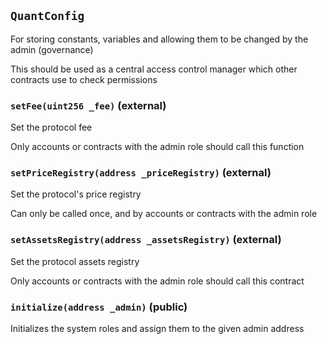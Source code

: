 ## `QuantConfig`

For storing constants, variables and allowing them to be changed by the admin (governance)

This should be used as a central access control manager which other contracts use to check permissions

### `setFee(uint256 _fee)` (external)

Set the protocol fee

Only accounts or contracts with the admin role should call this function

### `setPriceRegistry(address _priceRegistry)` (external)

Set the protocol's price registry

Can only be called once, and by accounts or contracts with the admin role

### `setAssetsRegistry(address _assetsRegistry)` (external)

Set the protocol assets registry


Only accounts or contracts with the admin role should call this contract


### `initialize(address _admin)` (public)

Initializes the system roles and assign them to the given admin address
